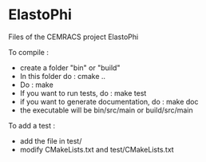 # ElastoPhi
Files of the CEMRACS project ElastoPhi


To compile : 
- create a folder "bin" or "build"
- In this folder do : cmake ..
- Do : make
- If you want to run tests, do : make test
- if you want to generate documentation, do : make doc
- the executable will be bin/src/main or build/src/main


To add a test :
- add the file in test/
- modify CMakeLists.txt and test/CMakeLists.txt 
